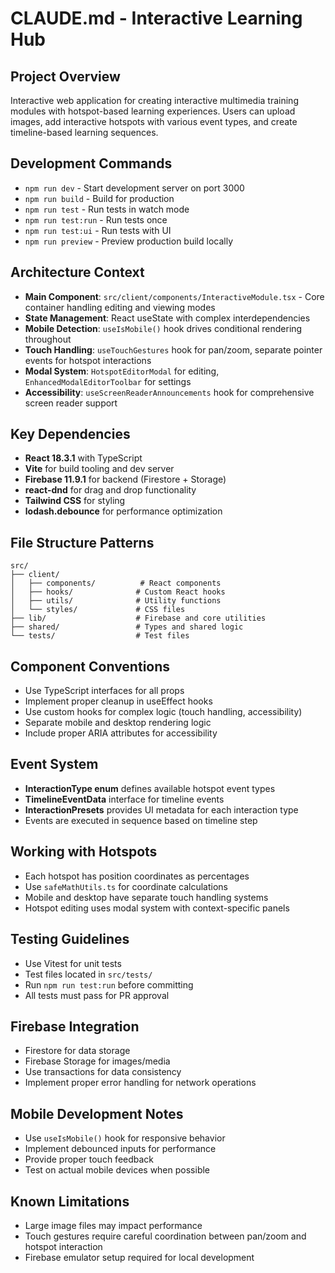 # CLAUDE.md - Interactive Learning Hub

## Project Overview
Interactive web application for creating interactive multimedia training modules with hotspot-based learning experiences. Users can upload images, add interactive hotspots with various event types, and create timeline-based learning sequences.

## Development Commands
- `npm run dev` - Start development server on port 3000
- `npm run build` - Build for production
- `npm run test` - Run tests in watch mode
- `npm run test:run` - Run tests once
- `npm run test:ui` - Run tests with UI
- `npm run preview` - Preview production build locally

## Architecture Context
- **Main Component**: `src/client/components/InteractiveModule.tsx` - Core container handling editing and viewing modes
- **State Management**: React useState with complex interdependencies
- **Mobile Detection**: `useIsMobile()` hook drives conditional rendering throughout
- **Touch Handling**: `useTouchGestures` hook for pan/zoom, separate pointer events for hotspot interactions
- **Modal System**: `HotspotEditorModal` for editing, `EnhancedModalEditorToolbar` for settings
- **Accessibility**: `useScreenReaderAnnouncements` hook for comprehensive screen reader support

## Key Dependencies
- **React 18.3.1** with TypeScript
- **Vite** for build tooling and dev server
- **Firebase 11.9.1** for backend (Firestore + Storage)
- **react-dnd** for drag and drop functionality
- **Tailwind CSS** for styling
- **lodash.debounce** for performance optimization

## File Structure Patterns
```
src/
├── client/
│   ├── components/          # React components
│   ├── hooks/              # Custom React hooks  
│   ├── utils/              # Utility functions
│   └── styles/             # CSS files
├── lib/                    # Firebase and core utilities
├── shared/                 # Types and shared logic
└── tests/                  # Test files
```

## Component Conventions
- Use TypeScript interfaces for all props
- Implement proper cleanup in useEffect hooks
- Use custom hooks for complex logic (touch handling, accessibility)
- Separate mobile and desktop rendering logic
- Include proper ARIA attributes for accessibility

## Event System
- **InteractionType enum** defines available hotspot event types
- **TimelineEventData** interface for timeline events
- **InteractionPresets** provides UI metadata for each interaction type
- Events are executed in sequence based on timeline step

## Working with Hotspots
- Each hotspot has position coordinates as percentages
- Use `safeMathUtils.ts` for coordinate calculations
- Mobile and desktop have separate touch handling systems
- Hotspot editing uses modal system with context-specific panels

## Testing Guidelines
- Use Vitest for unit tests
- Test files located in `src/tests/`
- Run `npm run test:run` before committing
- All tests must pass for PR approval

## Firebase Integration
- Firestore for data storage
- Firebase Storage for images/media
- Use transactions for data consistency
- Implement proper error handling for network operations

## Mobile Development Notes
- Use `useIsMobile()` hook for responsive behavior
- Implement debounced inputs for performance
- Provide proper touch feedback
- Test on actual mobile devices when possible

## Known Limitations
- Large image files may impact performance
- Touch gestures require careful coordination between pan/zoom and hotspot interaction
- Firebase emulator setup required for local development
